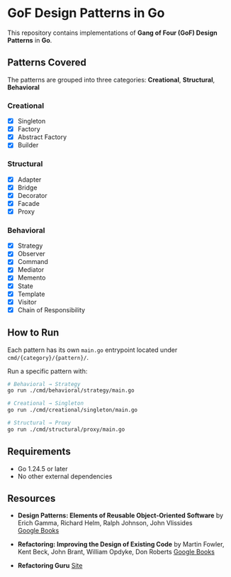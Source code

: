 # GoF Design Patterns in Go

This repository contains implementations of **Gang of Four (GoF) Design Patterns** in **Go**. 

## Patterns Covered
The patterns are grouped into three categories: **Creational**, **Structural**, **Behavioral**

### Creational
- [X] Singleton
- [X] Factory
- [X] Abstract Factory
- [X] Builder

### Structural
- [X] Adapter
- [X] Bridge
- [X] Decorator
- [X] Facade
- [X] Proxy

### Behavioral
- [X] Strategy
- [X] Observer
- [X] Command
- [X] Mediator
- [X] Memento
- [X] State
- [X] Template
- [X] Visitor
- [X] Chain of Responsibility

## How to Run
Each pattern has its own `main.go` entrypoint located under `cmd/{category}/{pattern}/`.

Run a specific pattern with:

```bash
# Behavioral → Strategy
go run ./cmd/behavioral/strategy/main.go

# Creational → Singleton
go run ./cmd/creational/singleton/main.go

# Structural → Proxy
go run ./cmd/structural/proxy/main.go
```

## Requirements
- Go 1.24.5 or later
- No other external dependencies



## Resources
- **Design Patterns: Elements of Reusable Object-Oriented Software** by Erich Gamma, Richard Helm, Ralph Johnson, John Vlissides  
  [Google Books](https://books.google.com.tr/books/about/Design_Patterns.html?id=6oHuKQe3TjQC&redir_esc=y)

- **Refactoring: Improving the Design of Existing Code** by Martin Fowler, Kent Beck, John Brant, William Opdyke, Don Roberts
  [Google Books](https://books.google.com.tr/books/about/Refactoring.html?id=HmrDHwgkbPsC&redir_esc=y)

- **Refactoring Guru**
  [Site](https://refactoring.guru/)